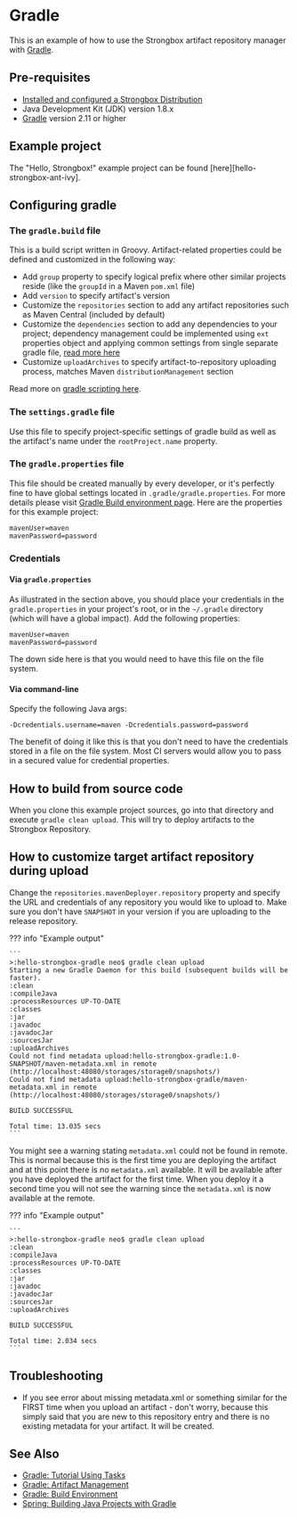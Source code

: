 # Gradle

This is an example of how to use the Strongbox artifact repository manager with [Gradle](http://gradle.org/).

## Pre-requisites

* [Installed and configured a Strongbox Distribution](../getting-started.md)
* Java Development Kit (JDK) version 1.8.x
* [Gradle](http://gradle.org/) version 2.11 or higher

## Example project

The "Hello, Strongbox!" example project can be found [here][hello-strongbox-ant-ivy].

## Configuring gradle

### The `gradle.build` file

This is a build script written in Groovy. Artifact-related properties could be defined and customized in the following way:

* Add `group` property to specify logical prefix where other similar projects reside (like the `groupId` in a Maven `pom.xml` file)
* Add `version` to specify artifact's version
* Customize the `repositories` section to add any artifact repositories such as Maven Central (included by default)
* Customize the `dependencies` section to add any dependencies to your project; dependency management could be implemented using `ext` properties object and applying common settings from single separate gradle file, [read more here](https://docs.gradle.org/current/userguide/plugins.html) 
* Customize `uploadArchives` to specify artifact-to-repository uploading process, matches Maven `distributionManagement` section

Read more on [gradle scripting here](https://docs.gradle.org/current/userguide/tutorial_using_tasks.html).

### The `settings.gradle` file

Use this file to specify project-specific settings of gradle build as well as the artifact's name under the `rootProject.name` property.

### The `gradle.properties` file

This file should be created manually by every developer, or it's perfectly fine to have global settings located in `.gradle/gradle.properties`. For more details please visit [Gradle Build environment page](https://docs.gradle.org/current/userguide/build_environment.html). Here are the properties for this example project:

    mavenUser=maven
    mavenPassword=password

### Credentials

#### Via `gradle.properties`

As illustrated in the section above, you should place your credentials in the `gradle.properties` in your project's root, or in the `~/.gradle` directory (which will have a global impact). Add the following properties:

    mavenUser=maven
    mavenPassword=password

The down side here is that you would need to have this file on the file system.

#### Via command-line

Specify the following Java args:

    -Dcredentials.username=maven -Dcredentials.password=password

The benefit of doing it like this is that you don't need to have the credentials stored in a file on the file system. 
Most CI servers would allow you to pass in a secured value for credential properties.

## How to build from source code

When you clone this example project sources, go into that directory and execute `gradle clean upload`. 
This will try to deploy artifacts to the Strongbox Repository.

## How to customize target artifact repository during upload

Change the `repositories.mavenDeployer.repository` property and specify the URL and credentials of any repository you 
would like to upload to. Make sure you don't have `SNAPSHOT` in your version if you are uploading to the release 
repository.

??? info "Example output"

    ```
    >:hello-strongbox-gradle neo$ gradle clean upload
    Starting a new Gradle Daemon for this build (subsequent builds will be faster).
    :clean
    :compileJava
    :processResources UP-TO-DATE
    :classes
    :jar
    :javadoc
    :javadocJar
    :sourcesJar
    :uploadArchives
    Could not find metadata upload:hello-strongbox-gradle:1.0-SNAPSHOT/maven-metadata.xml in remote (http://localhost:48080/storages/storage0/snapshots/)
    Could not find metadata upload:hello-strongbox-gradle/maven-metadata.xml in remote (http://localhost:48080/storages/storage0/snapshots/)
           
    BUILD SUCCESSFUL
           
    Total time: 13.035 secs
    ```

You might see a warning stating `metadata.xml` could not be found in remote. This is normal because this is the first time
you are deploying the artifact and at this point there is no `metadata.xml` available. It will be available after you
have deployed the artifact for the first time. When you deploy it a second time you will not see the warning since
the `metadata.xml` is now available at the remote.

??? info "Example output"

    ```
    >:hello-strongbox-gradle neo$ gradle clean upload
    :clean
    :compileJava
    :processResources UP-TO-DATE
    :classes
    :jar
    :javadoc
    :javadocJar
    :sourcesJar
    :uploadArchives
    
    BUILD SUCCESSFUL
    
    Total time: 2.034 secs
    ```

## Troubleshooting

* If you see error about missing metadata.xml or something similar for the FIRST time when you upload an artifact - 
don't worry, because this simply said that you are new to this repository entry and there is no existing metadata for 
your artifact. It will be created.

## See Also

* [Gradle: Tutorial Using Tasks](https://docs.gradle.org/current/userguide/tutorial_using_tasks.html)
* [Gradle: Artifact Management](https://docs.gradle.org/current/userguide/artifact_management.html)
* [Gradle: Build Environment](https://docs.gradle.org/current/userguide/build_environment.html)
* [Spring: Building Java Projects with Gradle](https://spring.io/guides/gs/gradle/)
